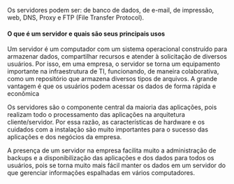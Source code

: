 Os servidores podem ser: de banco de dados, de e-mail, de impressão, web, DNS, Proxy e FTP (File Transfer Protocol).

#### O que é um servidor e quais são seus principais usos

Um servidor é um computador com um sistema operacional construído para armazenar dados, compartilhar recursos e atender à solicitação de diversos usuários. Por isso, em uma empresa, o servidor se torna um equipamento importante na infraestrutura de TI, funcionando, de maneira colaborativa, como um repositório que armazena diversos tipos de arquivos. A grande vantagem é que os usuários podem acessar os dados de forma rápida e econômica

Os servidores são o componente central da maioria das aplicações, pois realizam todo o processamento das aplicações na arquitetura cliente/servidor. Por essa razão, as características de hardware e os cuidados com a instalação são muito importantes para o sucesso das aplicações e dos negócios da empresa.

A presença de um servidor na empresa facilita muito a administração de backups e a disponibilização das aplicações e dos dados para todos os usuários, pois se torna muito mais fácil manter os dados em um servidor do que gerenciar informações espalhadas em vários computadores.